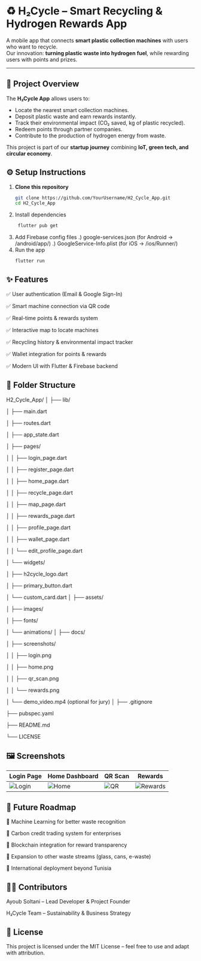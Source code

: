 # ♻️ H₂Cycle – Smart Recycling & Hydrogen Rewards App

A mobile app that connects **smart plastic collection machines** with users who want to recycle.  
Our innovation: **turning plastic waste into hydrogen fuel**, while rewarding users with points and prizes.  

---

## 📌 Project Overview
The **H₂Cycle App** allows users to:
- Locate the nearest smart collection machines.
- Deposit plastic waste and earn rewards instantly.
- Track their environmental impact (CO₂ saved, kg of plastic recycled).
- Redeem points through partner companies.
- Contribute to the production of hydrogen energy from waste.

This project is part of our **startup journey** combining **IoT, green tech, and circular economy**.

## ⚙️ Setup Instructions
1. **Clone this repository**  
   ```bash
   git clone https://github.com/YourUsername/H2_Cycle_App.git
   cd H2_Cycle_App
2. Install dependencies
   ```bash
    flutter pub get
4. Add Firebase config files
   .) google-services.json (for Android → /android/app/)
   .) GoogleService-Info.plist (for iOS → /ios/Runner/)
5. Run the app
   ```bash
   flutter run
## ✨ Features
✅ User authentication (Email & Google Sign-In)

✅ Smart machine connection via QR code

✅ Real-time points & rewards system

✅ Interactive map to locate machines

✅ Recycling history & environmental impact tracker

✅ Wallet integration for points & rewards

✅ Modern UI with Flutter & Firebase backend

## 📂 Folder Structure
H2_Cycle_App/
│
├── lib/

│   ├── main.dart

│   ├── routes.dart

│   ├── app_state.dart

│   ├── pages/

│   │   ├── login_page.dart

│   │   ├── register_page.dart

│   │   ├── home_page.dart

│   │   ├── recycle_page.dart

│   │   ├── map_page.dart

│   │   ├── rewards_page.dart

│   │   ├── profile_page.dart

│   │   ├── wallet_page.dart

│   │   └── edit_profile_page.dart

│   └── widgets/

│       ├── h2cycle_logo.dart

│       ├── primary_button.dart

│       └── custom_card.dart
│
├── assets/

│   ├── images/

│   ├── fonts/

│   └── animations/
│
├── docs/

│   ├── screenshots/

│   │   ├── login.png

│   │   ├── home.png

│   │   ├── qr_scan.png

│   │   └── rewards.png

│   └── demo_video.mp4   (optional for jury)
│
├── .gitignore

├── pubspec.yaml

├── README.md

└── LICENSE

## 🖼️ Screenshots
| Login Page                           | Home Dashboard                     | QR Scan                             | Rewards                                  |
| ------------------------------------ | ---------------------------------- | ----------------------------------- | ---------------------------------------- |
| ![Login](docs/screenshots/login.png) | ![Home](docs/screenshots/home.png) | ![QR](docs/screenshots/qr_scan.png) | ![Rewards](docs/screenshots/rewards.png) |

## 🚀 Future Roadmap
🔹 Machine Learning for better waste recognition

🔹 Carbon credit trading system for enterprises

🔹 Blockchain integration for reward transparency

🔹 Expansion to other waste streams (glass, cans, e-waste)

🔹 International deployment beyond Tunisia

## 👨‍💻 Contributors
Ayoub Soltani – Lead Developer & Project Founder

H₂Cycle Team – Sustainability & Business Strategy

## 📜 License
This project is licensed under the MIT License – feel free to use and adapt with attribution.
